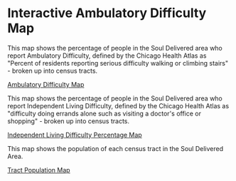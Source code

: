 # Interactive Ambulatory Difficulty Map
This map shows the percentage of people in the Soul Delivered area who report Ambulatory Difficulty, defined by the Chicago Health Atlas as "Percent of residents reporting serious difficulty walking or climbing stairs" - broken up into census tracts.

[Ambulatory Difficulty Map](Ambulatory/map.html)


This map shows the percentage of people in the Soul Delivered area who report Independent Living Difficulty, defined by the Chicago Health Atlas as "difficulty doing errands alone such as visiting a doctor's office or shopping" - broken up into census tracts.

[Independent Living Difficulty Percentage Map](IndLivDif/qgis2web_2023_07_21-15_09_30_983627/IndLivDifMap.html)


This map shows the population of each census tract in the Soul Delivered Area.

[Tract Population Map](Population/Webapp/PopMap.html)
